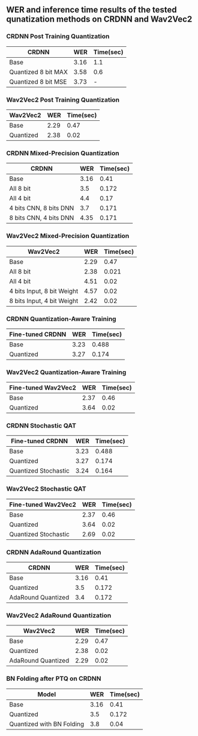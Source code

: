## WER and inference time results of the tested qunatization methods on CRDNN and Wav2Vec2

### CRDNN Post Training Quantization

| CRDNN               | WER   | Time(sec) |
|---------------------|-------|-----------|
| Base                | 3.16  | 1.1       |
| Quantized 8 bit MAX | 3.58  | 0.6       |
| Quantized 8 bit MSE | 3.73  | -         |


### Wav2Vec2 Post Training Quantization

| Wav2Vec2    | WER   | Time(sec) |
|-------------|-------|-----------|
| Base        | 2.29  | 0.47      |
| Quantized   | 2.38  | 0.02      |

### CRDNN Mixed-Precision Quantization

| CRDNN                    | WER  | Time(sec) |
|--------------------------|------|-----------|
| Base                     | 3.16 | 0.41      |
| All 8 bit                | 3.5  | 0.172     |
| All 4 bit                | 4.4  | 0.17      |
| 4 bits CNN, 8 bits DNN   | 3.7  | 0.171     |
| 8 bits CNN, 4 bits DNN   | 4.35 | 0.171     |


### Wav2Vec2 Mixed-Precision Quantization

| Wav2Vec2                 | WER  | Time(sec) |
|--------------------------|------|-----------|
| Base                     | 2.29 | 0.47      |
| All 8 bit                | 2.38 | 0.021     |
| All 4 bit                | 4.51 | 0.02      |
| 4 bits Input, 8 bit Weight | 4.57 | 0.02    |
| 8 bits Input, 4 bit Weight | 2.42 | 0.02    |

### CRDNN Quantization-Aware Training

| Fine-tuned CRDNN | WER   | Time(sec) |
|------------------|-------|-----------|
| Base             | 3.23  | 0.488     |
| Quantized        | 3.27  | 0.174     |


### Wav2Vec2 Quantization-Aware Training

| Fine-tuned Wav2Vec2 | WER   | Time(sec) |
|---------------------|-------|-----------|
| Base                | 2.37  | 0.46      |
| Quantized           | 3.64  | 0.02      |


### CRDNN Stochastic QAT

| Fine-tuned CRDNN      | WER   | Time(sec) |
|-----------------------|-------|-----------|
| Base                  | 3.23  | 0.488     |
| Quantized             | 3.27  | 0.174     |
| Quantized Stochastic  | 3.24  | 0.164     |

### Wav2Vec2 Stochastic QAT

| Fine-tuned Wav2Vec2   | WER   | Time(sec) |
|-----------------------|-------|-----------|
| Base                  | 2.37  | 0.46      |
| Quantized             | 3.64  | 0.02      |
| Quantized Stochastic  | 2.69  | 0.02      |


### CRDNN AdaRound Quantization

| CRDNN               | WER   | Time(sec) |
|---------------------|-------|-----------|
| Base                | 3.16  | 0.41      |
| Quantized           | 3.5   | 0.172     |
| AdaRound Quantized  | 3.4   | 0.172     |

### Wav2Vec2 AdaRound Quantization

| Wav2Vec2            | WER   | Time(sec) |
|---------------------|-------|-----------|
| Base                | 2.29  | 0.47      |
| Quantized           | 2.38  | 0.02      |
| AdaRound Quantized  | 2.29  | 0.02      |


### BN Folding after PTQ on CRDNN

| Model                     | WER  | Time(sec) |
|---------------------------|------|-----------|
| Base                      | 3.16 | 0.41      |
| Quantized                 | 3.5  | 0.172     |
| Quantized with BN Folding | 3.8  | 0.04      |
